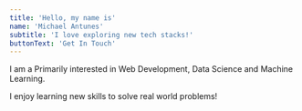 ```yaml
---
title: 'Hello, my name is'
name: 'Michael Antunes'
subtitle: 'I love exploring new tech stacks!'
buttonText: 'Get In Touch'
---
```


I am a Primarily interested in Web Development, Data Science and Machine Learning.

I enjoy learning new skills to solve real world problems!
